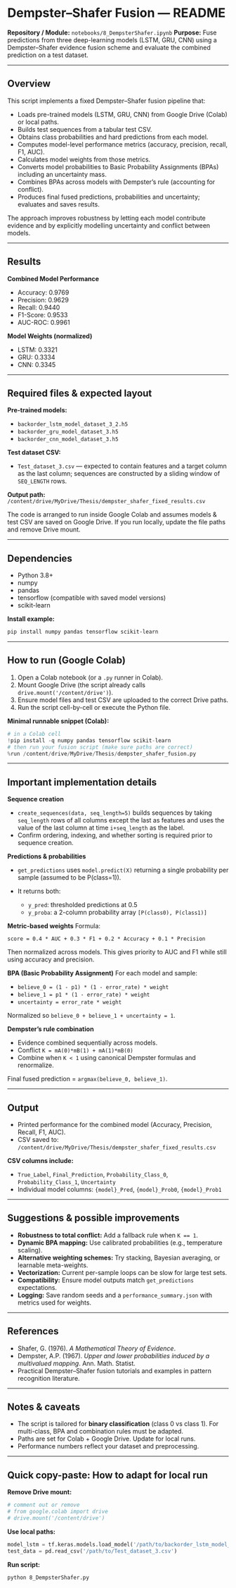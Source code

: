 # Dempster–Shafer Fusion — README

**Repository / Module:** `notebooks/8_DempsterShafer.ipynb`
**Purpose:** Fuse predictions from three deep-learning models (LSTM, GRU, CNN) using a Dempster–Shafer evidence fusion scheme and evaluate the combined prediction on a test dataset.

---

## Overview

This script implements a fixed Dempster–Shafer fusion pipeline that:

* Loads pre-trained models (LSTM, GRU, CNN) from Google Drive (Colab) or local paths.
* Builds test sequences from a tabular test CSV.
* Obtains class probabilities and hard predictions from each model.
* Computes model-level performance metrics (accuracy, precision, recall, F1, AUC).
* Calculates model weights from those metrics.
* Converts model probabilities to Basic Probability Assignments (BPAs) including an uncertainty mass.
* Combines BPAs across models with Dempster’s rule (accounting for conflict).
* Produces final fused predictions, probabilities and uncertainty; evaluates and saves results.

The approach improves robustness by letting each model contribute evidence and by explicitly modelling uncertainty and conflict between models.

---

## Results

**Combined Model Performance**

* Accuracy: 0.9769
* Precision: 0.9629
* Recall: 0.9440
* F1-Score: 0.9533
* AUC-ROC: 0.9961

**Model Weights (normalized)**

* LSTM: 0.3321
* GRU: 0.3334
* CNN: 0.3345

---

## Required files & expected layout

**Pre-trained models:**

* `backorder_lstm_model_dataset_3_2.h5`
* `backorder_gru_model_dataset_3.h5`
* `backorder_cnn_model_dataset_3.h5`

**Test dataset CSV:**

* `Test_dataset_3.csv` — expected to contain features and a target column as the last column; sequences are constructed by a sliding window of `SEQ_LENGTH` rows.


**Output path:**
`/content/drive/MyDrive/Thesis/dempster_shafer_fixed_results.csv`

The code is arranged to run inside Google Colab and assumes models & test CSV are saved on Google Drive. If you run locally, update the file paths and remove Drive mount.

---

## Dependencies

* Python 3.8+
* numpy
* pandas
* tensorflow (compatible with saved model versions)
* scikit-learn

**Install example:**

```bash
pip install numpy pandas tensorflow scikit-learn
```

---

## How to run (Google Colab)

1. Open a Colab notebook (or a `.py` runner in Colab).
2. Mount Google Drive (the script already calls `drive.mount('/content/drive')`).
3. Ensure model files and test CSV are uploaded to the correct Drive paths.
4. Run the script cell-by-cell or execute the Python file.

**Minimal runnable snippet (Colab):**

```python
# in a Colab cell
!pip install -q numpy pandas tensorflow scikit-learn
# then run your fusion script (make sure paths are correct)
%run /content/drive/MyDrive/Thesis/dempster_shafer_fusion.py
```

---

## Important implementation details

**Sequence creation**

* `create_sequences(data, seq_length=5)` builds sequences by taking `seq_length` rows of all columns except the last as features and uses the value of the last column at time `i+seq_length` as the label.
* Confirm ordering, indexing, and whether sorting is required prior to sequence creation.

**Predictions & probabilities**

* `get_predictions` uses `model.predict(X)` returning a single probability per sample (assumed to be P(class=1)).
* It returns both:

  * `y_pred`: thresholded predictions at 0.5
  * `y_proba`: a 2-column probability array `[P(class0), P(class1)]`

**Metric-based weights**
Formula:

```
score = 0.4 * AUC + 0.3 * F1 + 0.2 * Accuracy + 0.1 * Precision
```

Then normalized across models. This gives priority to AUC and F1 while still using accuracy and precision.

**BPA (Basic Probability Assignment)**
For each model and sample:

* `believe_0 = (1 - p1) * (1 - error_rate) * weight`
* `believe_1 = p1 * (1 - error_rate) * weight`
* `uncertainty = error_rate * weight`

Normalized so `believe_0 + believe_1 + uncertainty = 1`.

**Dempster’s rule combination**

* Evidence combined sequentially across models.
* Conflict `K = mA(0)*mB(1) + mA(1)*mB(0)`
* Combine when `K < 1` using canonical Dempster formulas and renormalize.

Final fused prediction = `argmax(believe_0, believe_1)`.

---

## Output

* Printed performance for the combined model (Accuracy, Precision, Recall, F1, AUC).
* CSV saved to:
  `/content/drive/MyDrive/Thesis/dempster_shafer_fixed_results.csv`

**CSV columns include:**

* `True_Label`, `Final_Prediction`, `Probability_Class_0`, `Probability_Class_1`, `Uncertainty`
* Individual model columns: `{model}_Pred`, `{model}_Prob0`, `{model}_Prob1`

---

## Suggestions & possible improvements

* **Robustness to total conflict:** Add a fallback rule when `K == 1`.
* **Dynamic BPA mapping:** Use calibrated probabilities (e.g., temperature scaling).
* **Alternative weighting schemes:** Try stacking, Bayesian averaging, or learnable meta-weights.
* **Vectorization:** Current per-sample loops can be slow for large test sets.
* **Compatibility:** Ensure model outputs match `get_predictions` expectations.
* **Logging:** Save random seeds and a `performance_summary.json` with metrics used for weights.

---

## References

* Shafer, G. (1976). *A Mathematical Theory of Evidence*.
* Dempster, A.P. (1967). *Upper and lower probabilities induced by a multivalued mapping*. Ann. Math. Statist.
* Practical Dempster–Shafer fusion tutorials and examples in pattern recognition literature.

---

## Notes & caveats

* The script is tailored for **binary classification** (class 0 vs class 1). For multi-class, BPA and combination rules must be adapted.
* Paths are set for Colab + Google Drive. Update for local runs.
* Performance numbers reflect your dataset and preprocessing.

---

## Quick copy-paste: How to adapt for local run

**Remove Drive mount:**

```python
# comment out or remove
# from google.colab import drive
# drive.mount('/content/drive')
```

**Use local paths:**

```python
model_lstm = tf.keras.models.load_model('/path/to/backorder_lstm_model_dataset_3_2.h5')
test_data = pd.read_csv('/path/to/Test_dataset_3.csv')
```

**Run script:**

```bash
python 8_DempsterShafer.py
```
